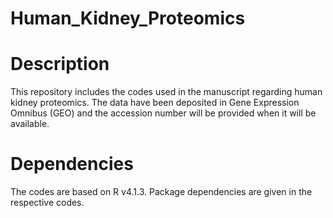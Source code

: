 # Human_Kidney_Proteomics

# Description
This repository includes the codes used in the manuscript regarding human kidney proteomics.
The data have been deposited in Gene Expression Omnibus (GEO) and the accession number will be provided when it will be available.

# Dependencies
The codes are based on R v4.1.3. Package dependencies are given in the respective codes.
